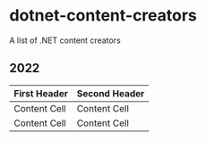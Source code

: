 # dotnet-content-creators
A list of .NET content creators

## 2022

| First Header  | Second Header |
| ------------- | ------------- |
| Content Cell  | Content Cell  |
| Content Cell  | Content Cell  |
